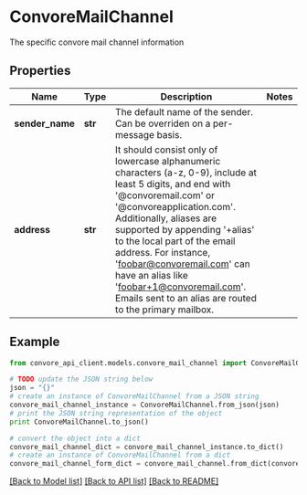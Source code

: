 # ConvoreMailChannel

The specific convore mail channel information

## Properties

Name | Type | Description | Notes
------------ | ------------- | ------------- | -------------
**sender_name** | **str** | The default name of the sender. Can be overriden on a per-message basis. | 
**address** | **str** | It should consist only of lowercase alphanumeric characters (a-z, 0-9), include at least 5 digits, and end with &#39;@convoremail.com&#39; or &#39;@convoreapplication.com&#39;. Additionally, aliases are supported by appending &#39;+alias&#39; to the local part of the email address. For instance, &#39;foobar@convoremail.com&#39; can have an alias like &#39;foobar+1@convoremail.com&#39;. Emails sent to an alias are routed to the primary mailbox. | 

## Example

```python
from convore_api_client.models.convore_mail_channel import ConvoreMailChannel

# TODO update the JSON string below
json = "{}"
# create an instance of ConvoreMailChannel from a JSON string
convore_mail_channel_instance = ConvoreMailChannel.from_json(json)
# print the JSON string representation of the object
print ConvoreMailChannel.to_json()

# convert the object into a dict
convore_mail_channel_dict = convore_mail_channel_instance.to_dict()
# create an instance of ConvoreMailChannel from a dict
convore_mail_channel_form_dict = convore_mail_channel.from_dict(convore_mail_channel_dict)
```
[[Back to Model list]](../README.md#documentation-for-models) [[Back to API list]](../README.md#documentation-for-api-endpoints) [[Back to README]](../README.md)



